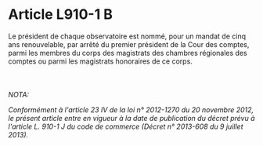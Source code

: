 # Article L910-1 B

Le président de chaque observatoire est nommé, pour un mandat de cinq ans renouvelable, par arrêté du premier président de la Cour des comptes, parmi les membres du corps des magistrats des chambres régionales des comptes ou parmi les magistrats honoraires de ce corps.<br/><br/><br/><br/><i>NOTA:<p>Conformément à l'article 23 IV de la loi n° 2012-1270 du 20 novembre 2012, le présent article entre en vigueur à la date de publication du décret prévu à l'article L. 910-1 J du code de commerce (Décret n° 2013-608 du 9 juillet 2013).</p></i>